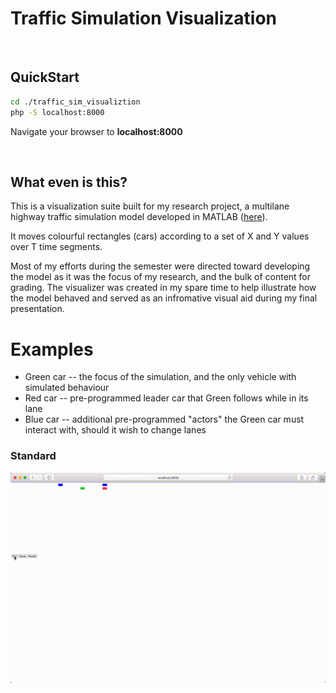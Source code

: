 # Traffic Simulation Visualization
<br>

## QuickStart



```bash
cd ./traffic_sim_visualiztion
php -S localhost:8000

```

Navigate your browser to **localhost:8000**

<br>

## What even is this? 

This is a visualization suite built for my research project, a multilane highway traffic simulation model developed in MATLAB ([here](https://github.com/deyvidm/traffic_sim)). 

It moves colourful rectangles (cars) according to a set of X and Y values over T time segments. 

Most of my efforts during the semester were directed toward developing the model as it was the focus of my research, and the bulk of content for grading. The visualizer was created in my spare time to help illustrate how the model behaved and served as an infromative visual aid during my final presentation. 


# Examples

- Green car -- the focus of the simulation, and the only vehicle with simulated behaviour
- Red car -- pre-programmed leader car that Green follows while in its lane
- Blue car -- additional pre-programmed "actors" the Green car must interact with, should it wish to change lanes

### Standard

![Image of Yaktocat](/README_images/standard.gif)


